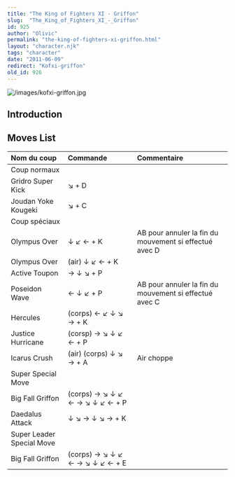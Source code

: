 ```yaml
---
title: "The King of Fighters XI - Griffon"
slug:  "The_King_of_Fighters_XI_-_Griffon"
id: 925
author: "Olivic"
permalink: "the-king-of-fighters-xi-griffon.html"
layout: "character.njk"
tags: "character"
date: "2011-06-09"
redirect: "Kofxi-griffon"
old_id: 926
---
```


![](/images/kofxi-griffon.jpg "/images/kofxi-griffon.jpg")

## Introduction

## Moves List

| Nom du coup               | Commande                        | Commentaire                                            |
|:--------------------------|:--------------------------------|:-------------------------------------------------------|
| Coup normaux              |                                 |                                                        |
| Gridro Super Kick         | ↘ + D                           |                                                        |
| Joudan Yoke Kougeki       | ↘ + C                           |                                                        |
| Coup spéciaux             |                                 |                                                        |
| Olympus Over              | ↓ ↙ ← + K                       | AB pour annuler la fin du mouvement si effectué avec D |
| Olympus Over              | (air) ↓ ↙ ← + K                 |                                                        |
| Active Toupon             | → ↓ ↘ + P                       |                                                        |
| Poseidon Wave             | ← ↓ ↙ + P                       | AB pour annuler la fin du mouvement si effectué avec C |
| Hercules                  | (corps) ← ↙ ↓ ↘ → + K           |                                                        |
| Justice Hurricane         | (corsp) → ↘ ↓ ↙ ← + P           |                                                        |
| Icarus Crush              | (air) (corps) ↓ ↘ → + A         | Air choppe                                             |
| Super Special Move        |                                 |                                                        |
| Big Fall Griffon          | (corps) → ↘ ↓ ↙ ← → ↘ ↓ ↙ ← + P |                                                        |
| Daedalus Attack           | ↓ ↘ → ↓ ↘ → + K                 |                                                        |
| Super Leader Special Move |                                 |                                                        |
| Big Fall Griffon          | (corps) → ↘ ↓ ↙ ← → ↘ ↓ ↙ ← + E |                                                        |
